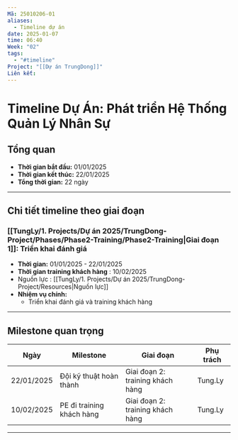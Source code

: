 ```yaml
---
Mã: 25010206-01
aliases:
  - Timeline dự án
date: 2025-01-07
time: 06:40
Week: "02"
tags:
  - "#timeline"
Project: "[[Dự án TrungDong]]"
Liên kết:
---
```

# Timeline Dự Án: Phát triển Hệ Thống Quản Lý Nhân Sự

## Tổng quan
- **Thời gian bắt đầu:** 01/01/2025
- **Thời gian kết thúc:** 22/01/2025 
- **Tổng thời gian:** 22 ngày

---

## Chi tiết timeline theo giai đoạn

### **[[TungLy/1. Projects/Dự án 2025/TrungDong-Project/Phases/Phase2-Training/Phase2-Training|Giai đoạn 1]]: Triển khai đánh giá** 
- **Thời gian:** 01/01/2025 - 22/01/2025
- **Thời gian training khách hàng** : 10/02/2025
- Nguồn lực : [[TungLy/1. Projects/Dự án 2025/TrungDong-Project/Resources|Nguồn lực]]
- **Nhiệm vụ chính:**
  - Triển khai đánh giá và training khách hàng 

---

## Milestone quan trọng
| Ngày       | Milestone                 | Giai đoạn                        | Phụ trách |
| ---------- | ------------------------- | -------------------------------- | --------- |
| 22/01/2025 | Đội kỹ thuật hoàn thành   | Giai đoạn 2: training khách hàng | Tung.Ly   |
| 10/02/2025 | PE đi training khách hàng | Giai đoạn 2: training khách hàng | Tung.Ly   |


---

